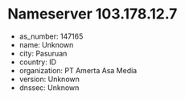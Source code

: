 # Nameserver 103.178.12.7

* as_number: 147165
* name: Unknown
* city: Pasuruan
* country: ID
* organization: PT Amerta Asa Media
* version: Unknown
* dnssec: Unknown
